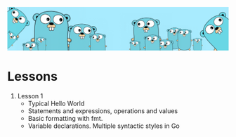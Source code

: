 ![](https://github.com/irisida/golang/blob/master/src/assets/freegopher.png)

# Lessons

1. Lesson 1
   - Typical Hello World
   - Statements and expressions, operations and values
   - Basic formatting with fmt.
   - Variable declarations. Multiple syntactic styles in Go
